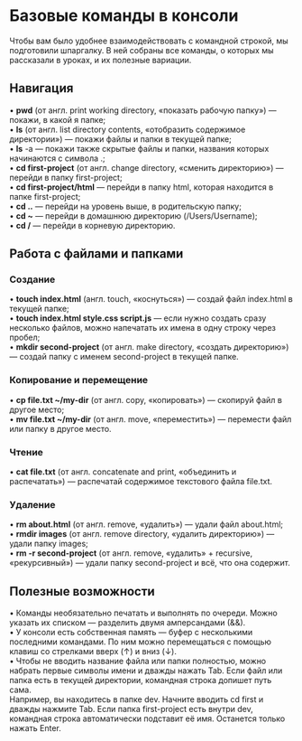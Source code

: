 
# Базовые команды в консоли  

Чтобы вам было удобнее взаимодействовать с командной строкой, мы подготовили шпаргалку. В ней собраны все команды, о которых мы рассказали в уроках, и их полезные вариации.   
## Навигация
•	**pwd** (от англ. print working directory, «показать рабочую папку») — покажи, в какой я папке;  
•	**ls** (от англ. list directory contents, «отобразить содержимое директории») — покажи файлы и папки в текущей папке;  
•	**ls** -a — покажи также скрытые файлы и папки, названия которых начинаются с символа .;  
•	**cd first-project** (от англ. change directory, «сменить директорию») — перейди в папку first-project;  
•	**cd first-project/html** — перейди в папку html, которая находится в папке first-project;  
•	**cd ..** — перейди на уровень выше, в родительскую папку;  
•	**cd ~** — перейди в домашнюю директорию (/Users/Username);  
•	**cd /** — перейди в корневую директорию.  
## Работа с файлами и папками  
### Создание  
•	**touch index.html** (англ. touch, «коснуться») — создай файл index.html в текущей папке;  
•	**touch index.html style.css script.js** — если нужно создать сразу несколько файлов, можно напечатать их имена в одну строку через пробел;  
•	**mkdir second-project** (от англ. make directory, «создать директорию») — создай папку с именем second-project в текущей папке.  
### Копирование и перемещение  
•	**cp file.txt ~/my-dir** (от англ. copy, «копировать») — скопируй файл в другое место;  
•	**mv file.txt ~/my-dir** (от англ. move, «переместить») — перемести файл или папку в другое место.  
### Чтение
•	**cat file.txt** (от англ. concatenate and print, «объединить и распечатать») — распечатай содержимое текстового файла file.txt.  
### Удаление  
•	**rm about.html** (от англ. remove, «удалить») — удали файл about.html;  
•	**rmdir images** (от англ. remove directory, «удалить директорию») — удали папку images;  
•	**rm -r second-project** (от англ. remove, «удалить» + recursive, «рекурсивный») — удали папку second-project и всё, что она содержит.  
## Полезные возможности  
•	Команды необязательно печатать и выполнять по очереди. Можно указать их списком — разделить двумя амперсандами (&&).  
•	У консоли есть собственная память — буфер с несколькими последними командами. По ним можно перемещаться с помощью клавиш со стрелками вверх (↑) и вниз (↓).  
•	Чтобы не вводить название файла или папки полностью, можно набрать первые символы имени и дважды нажать Tab. Если файл или папка есть в текущей директории, командная строка допишет путь сама.  
Например, вы находитесь в папке dev. Начните вводить cd first и дважды нажмите Tab. Если папка first-project есть внутри dev, командная строка автоматически подставит её имя. Останется только нажать Enter.  
